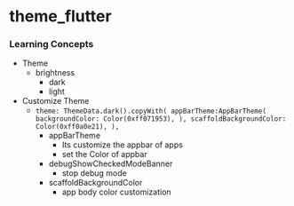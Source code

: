 # theme_flutter

### Learning Concepts
- Theme
    - brightness
        - dark
        - light
- Customize Theme
    - `theme: ThemeData.dark().copyWith(
      appBarTheme:AppBarTheme(
      backgroundColor: Color(0xff071953),
      ),
      scaffoldBackgroundColor: Color(0xff0a0e21),
      ),`
        - appBarTheme
            - Its customize the appbar of apps
            - set the Color of appbar
        - debugShowCheckedModeBanner
            - stop debug mode
        - scaffoldBackgroundColor
            - app body color customization